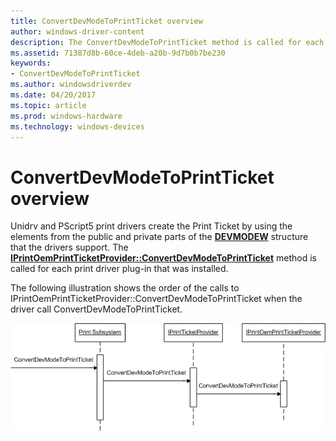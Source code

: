 ```yaml
---
title: ConvertDevModeToPrintTicket overview
author: windows-driver-content
description: The ConvertDevModeToPrintTicket method is called for each print driver plug-in that was installed.
ms.assetid: 71387d8b-60ce-4deb-a20b-9d7b0b7be230
keywords:
- ConvertDevModeToPrintTicket
ms.author: windowsdriverdev
ms.date: 04/20/2017
ms.topic: article
ms.prod: windows-hardware
ms.technology: windows-devices
---
```


# ConvertDevModeToPrintTicket overview


Unidrv and PScript5 print drivers create the Print Ticket by using the elements from the public and private parts of the [**DEVMODEW**](https://msdn.microsoft.com/library/windows/hardware/ff552837) structure that the drivers support. The [**IPrintOemPrintTicketProvider::ConvertDevModeToPrintTicket**](https://msdn.microsoft.com/library/windows/hardware/ff553161) method is called for each print driver plug-in that was installed.

The following illustration shows the order of the calls to IPrintOemPrintTicketProvider::ConvertDevModeToPrintTicket when the driver call ConvertDevModeToPrintTicket.

![convertdevmodetoprintticket calling sequence](images/ptpcdm2pt-uml.gif)

 

 




